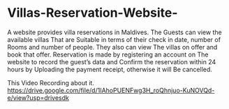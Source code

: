 # Villas-Reservation-Website-

A website provides villa reservations in Maldives. The Guests can view the available villas That are Suitable in terms of their check in date, number of Rooms and number of people. They also can view The villas on offer and book that offer. Reservation is made by registering an account on The website to record the guest’s data and Confirm the reservation within 24 hours by Uploading the payment receipt, otherwise it will Be cancelled. 

This Video Recording about it.
https://drive.google.com/file/d/1IAhoPUENFwg3H_roQhnjuo-KuNOVQd-e/view?usp=drivesdk


